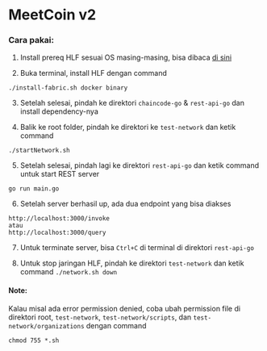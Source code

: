 # MeetCoin v2

### Cara pakai:

1. Install prereq HLF sesuai OS masing-masing, bisa dibaca [di sini](https://hyperledger-fabric.readthedocs.io/en/latest/prereqs.html)

2. Buka terminal, install HLF dengan command

```
./install-fabric.sh docker binary
```

3. Setelah selesai, pindah ke direktori `chaincode-go` & `rest-api-go` dan install dependency-nya

4. Balik ke root folder, pindah ke direktori ke `test-network` dan ketik command

```
./startNetwork.sh
```

5. Setelah selesai, pindah lagi ke direktori `rest-api-go` dan ketik command untuk start REST server

```
go run main.go
```

6. Setelah server berhasil up, ada dua endpoint yang bisa diakses

```
http://localhost:3000/invoke
atau
http://localhost:3000/query
```

7. Untuk terminate server, bisa `Ctrl+C` di terminal di direktori `rest-api-go`

8. Untuk stop jaringan HLF, pindah ke direktori `test-network` dan ketik command `./network.sh down`

#### Note:

Kalau misal ada error permission denied, coba ubah permission file di direktori root, `test-network`, `test-network/scripts`, dan `test-network/organizations` dengan command

```
chmod 755 *.sh
```
